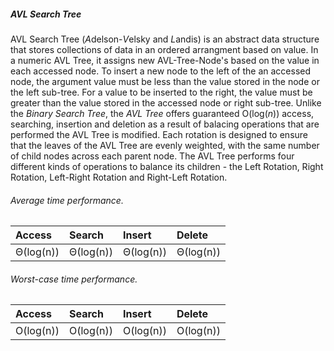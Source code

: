 ##### AVL Search Tree

AVL Search Tree (*A*delson-*V*elsky and *L*andis) is an abstract data structure that stores collections of data in an ordered arrangment based on value. In a numeric AVL Tree, it assigns new AVL-Tree-Node's based on the value in each accessed node. To insert a new node to the left of the an accessed node, the argument value must be less than the value stored in the node or the left sub-tree. For a value to be inserted to the right, the value must be greater than the value stored in the accessed node or right sub-tree. Unlike the _Binary Search Tree_, the _AVL Tree_ offers guaranteed O(log(_n_)) access, searching, insertion and deletion as a result of balacing operations that are performed the AVL Tree is modified. Each rotation is designed to ensure that the leaves of the AVL Tree are evenly weighted, with the same number of child nodes across each parent node. The AVL Tree performs four different kinds of operations to balance its children - the Left Rotation, Right Rotation, Left-Right Rotation and Right-Left Rotation.

###### Average time performance.

| Access    | Search    | Insert    | Delete    |
| :---      | :---      | :---      | :---      |
| Θ(log(n)) | Θ(log(n)) | Θ(log(n)) | Θ(log(n)) |

###### Worst-case time performance.

| Access    | Search    | Insert    | Delete    |
| :---      | :---      | :---      | :---      |
| O(log(n)) | O(log(n)) | O(log(n)) | O(log(n)) |

